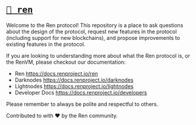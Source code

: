 # [`📃 ren`](https://renproject.io)

Welcome to the Ren protocol! This repository is a place to ask questions about the design of the protocol, request new features in the protocol (including support for new blockchains), and propose improvements to existing features in the protocol.

If you are looking to understanding more about what the Ren protocol is, or the RenVM, please checkout our documentation:

- Ren https://docs.renproject.io/ren
- Darknodes https://docs.renproject.io/darknodes
- Lightnodes https://docs.renproject.io/lightnodes
- Developer Docs https://docs.renproject.io/developers

Please remember to always be polite and respectful to others. 

Contributed to with ♥ by the Ren community.